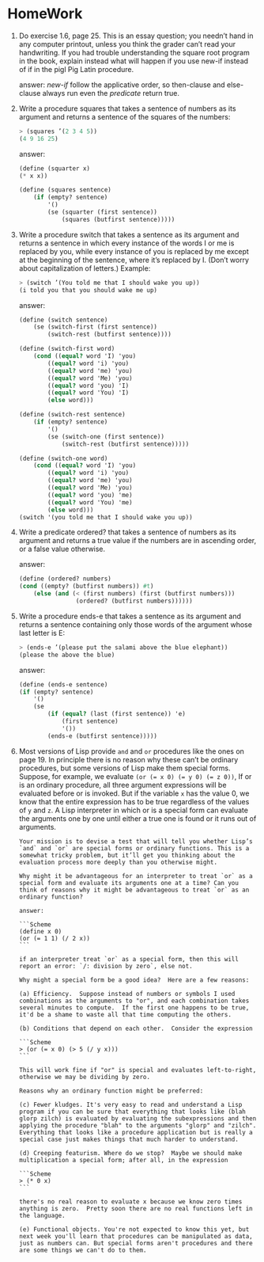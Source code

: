 # HomeWork

1.  Do exercise 1.6, page 25. This is an essay question; you needn’t hand in any computer printout, unless you think the grader can’t read your handwriting. If you had trouble understanding the square root program in the book, explain instead what will happen if you use new-if instead of if in the pigl Pig Latin procedure.

    answer: _new-if_ follow the applicative order, so then-clause and else-clause always run even the _predicate_ return true.

2.  Write a procedure squares that takes a sentence of numbers as its argument and returns a sentence of the squares of the numbers:

    ```Scheme
    > (squares ’(2 3 4 5))
    (4 9 16 25)
    ```

    answer:

    ```Scheme
    (define (squarter x)
    (* x x))

    (define (squares sentence)
        (if (empty? sentence)
            '()
            (se (squarter (first sentence))
                (squares (butfirst sentence)))))
    ```

3.  Write a procedure switch that takes a sentence as its argument and returns a sentence in which every instance of the words I or me is replaced by you, while every instance of you is replaced by me except at the beginning of the sentence, where it’s replaced by I. (Don’t worry about capitalization of letters.) Example:

    ```Scheme
    > (switch ’(You told me that I should wake you up))
    (i told you that you should wake me up)
    ```

    answer:

    ```Scheme
    (define (switch sentence)
        (se (switch-first (first sentence))
            (switch-rest (butfirst sentence))))

    (define (switch-first word)
        (cond ((equal? word 'I) 'you)
            ((equal? word 'i) 'you)
            ((equal? word 'me) 'you)
            ((equal? word 'Me) 'you)
            ((equal? word 'you) 'I)
            ((equal? word 'You) 'I)
            (else word)))

    (define (switch-rest sentence)
        (if (empty? sentence)
            '()
            (se (switch-one (first sentence))
                (switch-rest (butfirst sentence)))))

    (define (switch-one word)
        (cond ((equal? word 'I) 'you)
            ((equal? word 'i) 'you)
            ((equal? word 'me) 'you)
            ((equal? word 'Me) 'you)
            ((equal? word 'you) 'me)
            ((equal? word 'You) 'me)
            (else word)))
    (switch '(you told me that I should wake you up))
    ```

4.  Write a predicate ordered? that takes a sentence of numbers as its argument and returns a true value if the numbers are in ascending order, or a false value otherwise.

    answer:

    ```Scheme
    (define (ordered? numbers)
    (cond ((empty? (butfirst numbers)) #t)
        (else (and (< (first numbers) (first (butfirst numbers)))
                    (ordered? (butfirst numbers))))))
    ```

5.  Write a procedure ends-e that takes a sentence as its argument and returns a sentence containing only those words of the argument whose last letter is E:

    ```Scheme
    > (ends-e ’(please put the salami above the blue elephant))
    (please the above the blue)
    ```

    answer:

    ```Scheme
    (define (ends-e sentence)
    (if (empty? sentence)
        '()
        (se
            (if (equal? (last (first sentence)) 'e)
                (first sentence)
                '())
            (ends-e (butfirst sentence)))))
    ```

6.  Most versions of Lisp provide `and` and `or` procedures like the ones on page 19. In principle there is no reason why these can’t be ordinary procedures, but some versions of Lisp make them special forms. Suppose, for example, we evaluate
    `(or (= x 0) (= y 0) (= z 0))`, If or is an ordinary procedure, all three argument expressions will be evaluated before or
    is invoked. But if the variable `x` has the value 0, we know that the entire expression has to be true regardless of the values of `y` and `z`. A Lisp interpreter in which or is a special form can evaluate the arguments one by one until either a true one is found or it runs out of arguments.

        Your mission is to devise a test that will tell you whether Lisp’s `and` and `or` are special forms or ordinary functions. This is a somewhat tricky problem, but it’ll get you thinking about the evaluation process more deeply than you otherwise might.

        Why might it be advantageous for an interpreter to treat `or` as a special form and evaluate its arguments one at a time? Can you think of reasons why it might be advantageous to treat `or` as an ordinary function?

        answer:

        ```Scheme
        (define x 0)
        (or (= 1 1) (/ 2 x))
        ```

        if an interpreter treat `or` as a special form, then this will report an error: `/: division by zero`, else not.

        Why might a special form be a good idea?  Here are a few reasons:

        (a) Efficiency.  Suppose instead of numbers or symbols I used combinations as the arguments to "or", and each combination takes several minutes to compute.  If the first one happens to be true, it'd be a shame to waste all that time computing the others.

        (b) Conditions that depend on each other.  Consider the expression

        ```Scheme
        > (or (= x 0) (> 5 (/ y x)))
        ```

        This will work fine if "or" is special and evaluates left-to-right, otherwise we may be dividing by zero.

        Reasons why an ordinary function might be preferred:

        (c) Fewer kludges. It's very easy to read and understand a Lisp program if you can be sure that everything that looks like (blah glorp zilch) is evaluated by evaluating the subexpressions and then applying the procedure "blah" to the arguments "glorp" and "zilch".  Everything that looks like a procedure application but is really a special case just makes things that much harder to understand.

        (d) Creeping featurism. Where do we stop?  Maybe we should make multiplication a special form; after all, in the expression

        ```Scheme
        > (* 0 x)
        ```

        there's no real reason to evaluate x because we know zero times anything is zero.  Pretty soon there are no real functions left in the language.

        (e) Functional objects. You're not expected to know this yet, but next week you'll learn that procedures can be manipulated as data, just as numbers can. But special forms aren't procedures and there are some things we can't do to them.
